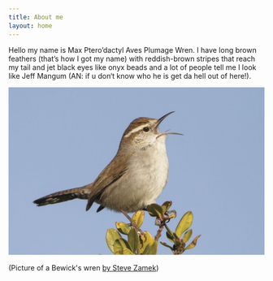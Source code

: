 ```yaml
---
title: About me
layout: home
---
```

Hello my name is Max Ptero’dactyl Aves Plumage Wren. I have long brown feathers (that’s how I got my name) with reddish-brown stripes that reach my tail and jet black eyes like onyx beads and a lot of people tell me I look like Jeff Mangum (AN: if u don‘t know who he is get da hell out of here!).


![Bewick's Wren by Steve Zamek](wren-SteveZamek.jpg)

(Picture of a Bewick's wren [by Steve Zamek](https://refhide.com/?https://www.featherlightphoto.com/bewicks-wren/h52289c7e))
